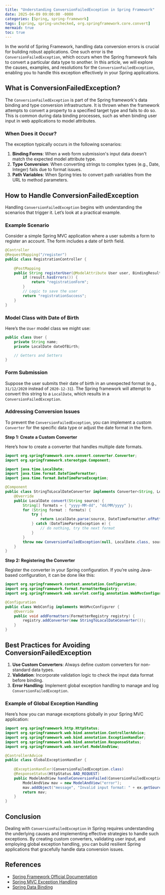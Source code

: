 ```yaml
---
title: "Understanding ConversionFailedException in Spring Framework"
date: 2025-04-09 09:00:00 -0000
categories: [Spring, spring-framework]
tags: [spring, spring-unchecked, org.springframework.core.convert]
mermaid: true
toc: true
---
```



In the world of Spring Framework, handling data conversion errors is crucial for building robust applications. One such error is the `ConversionFailedException`, which occurs when the Spring framework fails to convert a particular data type to another. In this article, we will explore the causes, examples, and resolutions for the `ConversionFailedException`, enabling you to handle this exception effectively in your Spring applications.

## What is ConversionFailedException?

The `ConversionFailedException` is part of the Spring framework's data binding and type conversion infrastructure. It is thrown when the framework attempts to convert a property to a specified target type and fails to do so. This is common during data binding processes, such as when binding user input in web applications to model attributes.

### When Does it Occur?

The exception typically occurs in the following scenarios:

1. **Binding Forms**: When a web form submission's input data doesn't match the expected model attribute type.
2. **Type Conversion**: When converting strings to complex types (e.g., Date, Integer) fails due to format issues.
3. **Path Variables**: When Spring tries to convert path variables from the URL to method parameters.

## How to Handle ConversionFailedException

Handling `ConversionFailedException` begins with understanding the scenarios that trigger it. Let’s look at a practical example.

### Example Scenario

Consider a simple Spring MVC application where a user submits a form to register an account. The form includes a date of birth field.

```java
@Controller
@RequestMapping("/register")
public class RegistrationController {
    
    @PostMapping
    public String registerUser(@ModelAttribute User user, BindingResult result) {
        if (result.hasErrors()) {
            return "registrationForm";
        }
        // Logic to save the user
        return "registrationSuccess";
    }
}
```

### Model Class with Date of Birth

Here’s the `User` model class we might use:

```java
public class User {
    private String name;
    private LocalDate dateOfBirth;

    // Getters and Setters
}
```

### Form Submission

Suppose the user submits their date of birth in an unexpected format (e.g., `31/12/2020` instead of `2020-12-31`). The Spring framework will attempt to convert this string to a `LocalDate`, which results in a `ConversionFailedException`.

### Addressing Conversion Issues

To prevent the `ConversionFailedException`, you can implement a custom `Converter` for the specific data type or adjust the date format in the form.

**Step 1: Create a Custom Converter**

Here’s how to create a converter that handles multiple date formats.

```java
import org.springframework.core.convert.converter.Converter;
import org.springframework.stereotype.Component;

import java.time.LocalDate;
import java.time.format.DateTimeFormatter;
import java.time.format.DateTimeParseException;

@Component
public class StringToLocalDateConverter implements Converter<String, LocalDate> {
    @Override
    public LocalDate convert(String source) {
        String[] formats = { "yyyy-MM-dd", "dd/MM/yyyy" };
        for (String format : formats) {
            try {
                return LocalDate.parse(source, DateTimeFormatter.ofPattern(format));
            } catch (DateTimeParseException e) {
                // do nothing, try the next format
            }
        }
        throw new ConversionFailedException(null, LocalDate.class, source, null);
    }
}
```

**Step 2: Registering the Converter**

Register the converter in your Spring configuration. If you’re using Java-based configuration, it can be done like this:

```java
import org.springframework.context.annotation.Configuration;
import org.springframework.format.FormatterRegistry;
import org.springframework.web.servlet.config.annotation.WebMvcConfigurer;

@Configuration
public class WebConfig implements WebMvcConfigurer {
    @Override
    public void addFormatters(FormatterRegistry registry) {
        registry.addConverter(new StringToLocalDateConverter());
    }
}
```

## Best Practices for Avoiding ConversionFailedException

1. **Use Custom Converters**: Always define custom converters for non-standard data types.
2. **Validation**: Incorporate validation logic to check the input data format before binding.
3. **Error Handling**: Implement global exception handling to manage and log `ConversionFailedException`.

### Example of Global Exception Handling

Here’s how you can manage exceptions globally in your Spring MVC application:

```java
import org.springframework.http.HttpStatus;
import org.springframework.web.bind.annotation.ControllerAdvice;
import org.springframework.web.bind.annotation.ExceptionHandler;
import org.springframework.web.bind.annotation.ResponseStatus;
import org.springframework.web.servlet.ModelAndView;

@ControllerAdvice
public class GlobalExceptionHandler {
    
    @ExceptionHandler(ConversionFailedException.class)
    @ResponseStatus(HttpStatus.BAD_REQUEST)
    public ModelAndView handleConversionFailed(ConversionFailedException ex) {
        ModelAndView mav = new ModelAndView("error");
        mav.addObject("message", "Invalid input format: " + ex.getSource());
        return mav;
    }
}
```

## Conclusion

Dealing with `ConversionFailedException` in Spring requires understanding the underlying causes and implementing effective strategies to handle such exceptions. By creating custom converters, validating user input, and employing global exception handling, you can build resilient Spring applications that gracefully handle data conversion issues.

## References

- [Spring Framework Official Documentation](https://docs.spring.io/spring-framework/docs/current/reference/html/web.html#mvc)
- [Spring MVC Exception Handling](https://docs.spring.io/spring-framework/docs/current/reference/html/web.html#mvc-exceptions)
- [Spring Data Binding](https://docs.spring.io/spring-framework/docs/current/reference/html/core.html#binding)